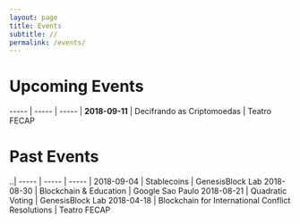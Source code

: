 ```yaml
---
layout: page
title: Events
subtitle: //
permalink: /events/
---
```


# Upcoming Events

----- | ----- | ----- |
**2018-09-11** | Decifrando as Criptomoedas | Teatro FECAP

# Past Events

..|
----- | ----- | ----- |
2018-09-04 | Stablecoins | GenesisBlock Lab
2018-08-30 | Blockchain & Education | Google Sao Paulo
2018-08-21 | Quadratic Voting | GenesisBlock Lab
2018-04-18 | Blockchain for International Conflict Resolutions | Teatro FECAP

